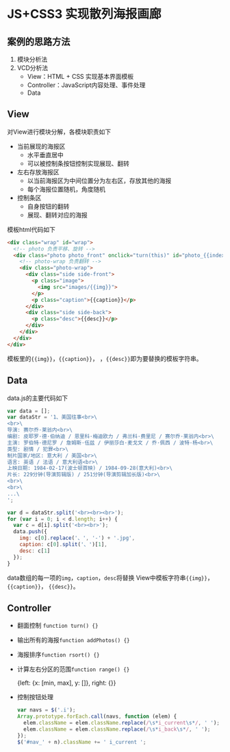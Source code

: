 # JS+CSS3 实现散列海报画廊

## 案例的思路方法

1. 模块分析法
2. VCD分析法
   - View：HTML + CSS 实现基本界面模板
   - Controller：JavaScript内容处理、事件处理
   - Data

## View

对View进行模块分解，各模块职责如下

- 当前展现的海报区
  - 水平垂直居中
  - 可以被控制条按钮控制实现展现、翻转
- 左右存放海报区
  - 以当前海报区为中间位置分为左右区，存放其他的海报
  - 每个海报位置随机，角度随机
- 控制条区
  - 自身按钮的翻转
  - 展现、翻转对应的海报

模板html代码如下

```html
<div class="wrap" id="wrap">
  <!-- photo 负责平移、旋转 -->
  <div class="photo photo_front" onclick="turn(this)" id="photo_{{index}}">
    <!-- photo-wrap 负责翻转 -->
    <div class="photo-wrap">
      <div class="side side-front">
        <p class="image">
          <img src="images/{{img}}">
        </p>
        <p class="caption">{{caption}}</p>
      </div>
      <div class="side side-back">
        <p class="desc">{{desc}}</p>
      </div>
    </div>
  </div>
</div>
```

模板里的`{{img}}`，`{{caption}}`， ，`{{desc}}`即为要替换的模板字符串。

## Data

data.js的主要代码如下

```javascript
var data = [];
var dataStr = '1、美国往事<br>\
<br>\
导演: 赛尔乔·莱翁内<br>\
编剧: 皮耶罗·德·伯纳迪 / 恩里科·梅迪欧力 / 弗兰科·费里尼 / 赛尔乔·莱翁内<br>\
主演: 罗伯特·德尼罗 / 詹姆斯·伍兹 / 伊丽莎白·麦戈文 / 乔·佩西 / 波特·杨<br>\
类型: 剧情 / 犯罪<br>\
制片国家/地区: 意大利 / 美国<br>\
语言: 英语 / 法语 / 意大利语<br>\
上映日期: 1984-02-17(波士顿首映) / 1984-09-28(意大利)<br>\
片长: 229分钟(导演剪辑版) / 251分钟(导演剪辑加长版)<br>\
<br>\
<br>\
...\
';

var d = dataStr.split('<br><br><br>');
for (var i = 0; i < d.length; i++) {
  var c = d[i].split('<br><br>');
  data.push({
    img: c[0].replace('、', '-') + '.jpg',
    caption: c[0].split('、')[1],
    desc: c[1]
  });
}
```

data数组的每一项的`img`，`caption`，`desc`将替换  View中模板字符串`{{img}}`，`{{caption}}`， `{{desc}}`。

## Controller

- 翻面控制 `function turn() {}`

- 输出所有的海报`function addPhotos() {}`

- 海报排序`function rsort() {}`

- 计算左右分区的范围`function range() {}`

   {left: {x: [min, max], y: []}, right: {}}

- 控制按钮处理

  ```javascript
  var navs = $('.i');
  Array.prototype.forEach.call(navs, function (elem) {
    elem.className = elem.className.replace(/\s*i_current\s*/, ' ');
    elem.className = elem.className.replace(/\s*i_back\s*/, ' ');
  });
  $('#nav_' + n).className += ' i_current ';
  ```

  ​